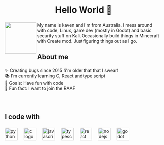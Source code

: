 <h1 align="center">Hello World 👋</h1>

###

<img align="left" height="100" src="https://cdn.discordapp.com/attachments/1342448021157187605/1359442378016161884/newPFP.jpg?ex=67f77ee0&is=67f62d60&hm=5537d7992a3107861f35be7b562b41808d13e103f56e58eb85e2f2a301af94dc&"  />

###

<p align="left">My name is kaven and I'm from Australia. I mess around with code, Linux, game dev (mostly in Godot) and basic security stuff on Kali. Occasionally build things in Minecraft with Create mod. Just figuring things out as I go.</p>

###

<h2 align="left">About me</h2>

###

<p align="left">✨ Creating bugs since 2015 (i'm older that that I swear)<br>📚 I'm currently learning C, React and type script<br>🎯 Goals: Have fun with code<br>🎲 Fun fact: I want to join the RAAF</p>

###

<br clear="both">

<h2 align="left">I code with</h2>

###

<div align="left">
  <img src="https://cdn.jsdelivr.net/gh/devicons/devicon/icons/python/python-original.svg" height="40" alt="python logo"  />
  <img width="12" />
  <img src="https://cdn.jsdelivr.net/gh/devicons/devicon/icons/c/c-original.svg" height="40" alt="c logo"  />
  <img width="12" />
  <img src="https://cdn.jsdelivr.net/gh/devicons/devicon/icons/javascript/javascript-original.svg" height="40" alt="javascript logo"  />
  <img width="12" />
  <img src="https://cdn.jsdelivr.net/gh/devicons/devicon/icons/typescript/typescript-original.svg" height="40" alt="typescript logo"  />
  <img width="12" />
  <img src="https://cdn.jsdelivr.net/gh/devicons/devicon/icons/react/react-original.svg" height="40" alt="react logo"  />
  <img width="12" />
  <img src="https://cdn.jsdelivr.net/gh/devicons/devicon/icons/nodejs/nodejs-original.svg" height="40" alt="nodejs logo"  />
  <img width="12" />
  <img src="https://cdn.jsdelivr.net/gh/devicons/devicon/icons/godot/godot-original.svg" height="40" alt="godot logo"  />
</div>

###
